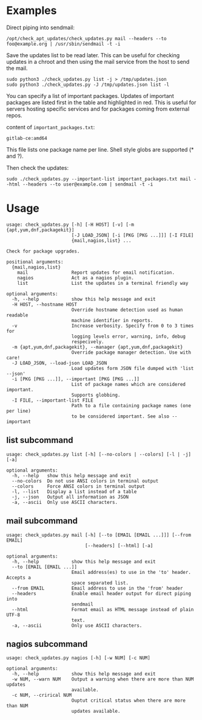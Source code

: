 
# Examples

Direct piping into sendmail:

```
/opt/check_apt_updates/check_updates.py mail --headers --to foo@example.org | /usr/sbin/sendmail -t -i
```

Save the updates list to be read later. This can be useful for checking updates in a chroot and 
then using the mail service from the host to send the mail.

```
sudo python3 ./check_updates.py list -j > /tmp/updates.json
sudo python3 ./check_updates.py -J /tmp/updates.json list -l
```

You can specify a list of important packages. Updates of important packages 
are listed first in the table and highlighted in red. This is useful for 
servers hosting specific services and for packages coming from external repos.

content of `important_packages.txt`:

```
gitlab-ce:amd64
```

This file lists one package name per line. Shell style globs are supported (* and ?).

Then check the updates:

```
sudo ./check_updates.py --important-list important_packages.txt mail --html --headers --to user@example.com | sendmail -t -i
```

# Usage

```
usage: check_updates.py [-h] [-H HOST] [-v] [-m {apt,yum,dnf,packagekit}]
                        [-J LOAD_JSON] [-i [PKG [PKG ...]]] [-I FILE]
                        {mail,nagios,list} ...

Check for package upgrades.

positional arguments:
  {mail,nagios,list}
    mail                Report updates for email notification.
    nagios              Act as a nagios plugin.
    list                List the updates in a terminal friendly way

optional arguments:
  -h, --help            show this help message and exit
  -H HOST, --hostname HOST
                        Override hostname detection used as human readable
                        machine identifier in reports.
  -v                    Increase verbosity. Specify from 0 to 3 times for
                        logging levels error, warning, info, debug
                        respecively.
  -m {apt,yum,dnf,packagekit}, --manager {apt,yum,dnf,packagekit}
                        Override package manager detection. Use with care!
  -J LOAD_JSON, --load-json LOAD_JSON
                        Load updates form JSON file dumped with 'list --json'
  -i [PKG [PKG ...]], --important [PKG [PKG ...]]
                        List of package names which are considered important.
                        Supports globbing.
  -I FILE, --important-list FILE
                        Path to a file containing package names (one per line)
                        to be considered important. See also --important
```

## list subcommand

```
usage: check_updates.py list [-h] [--no-colors | --colors] [-l | -j] [-a]

optional arguments:
  -h, --help   show this help message and exit
  --no-colors  Do not use ANSI colors in terminal output
  --colors     Force ANSI colors in terminal output
  -l, --list   Display a list instead of a table
  -j, --json   Output all information as JSON
  -a, --ascii  Only use ASCII characters.
```

## mail subcommand

```
usage: check_updates.py mail [-h] [--to [EMAIL [EMAIL ...]]] [--from EMAIL]
                             [--headers] [--html] [-a]

optional arguments:
  -h, --help            show this help message and exit
  --to [EMAIL [EMAIL ...]]
                        Email address(es) to use in the 'to' header. Accepts a
                        space separated list.
  --from EMAIL          Email address to use in the 'from' header
  --headers             Enable email header output for direct piping into
                        sendmail
  --html                Format email as HTML message instead of plain UTF-8
                        text.
  -a, --ascii           Only use ASCII characters.
```

## nagios subcommand

```
usage: check_updates.py nagios [-h] [-w NUM] [-c NUM]

optional arguments:
  -h, --help            show this help message and exit
  -w NUM, --warn NUM    Output a warning when there are more than NUM updates
                        available.
  -c NUM, --crirical NUM
                        Ouptut critical status when there are more than NUM
                        updates available.
```